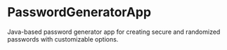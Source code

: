 # PasswordGeneratorApp

Java-based password generator app for creating secure and randomized passwords with customizable options.
